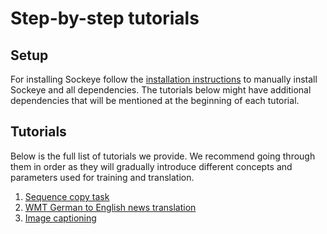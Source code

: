 # Step-by-step tutorials

## Setup

For installing Sockeye follow the [installation instructions](../README.md#installation)
to manually install Sockeye and all dependencies. The tutorials below might have additional dependencies that
will be mentioned at the beginning of each tutorial.

## Tutorials

Below is the full list of tutorials we provide. We recommend going through them in order as they will gradually
introduce different concepts and parameters used for training and translation.

1. [Sequence copy task](seqcopy)
1. [WMT German to English news translation](wmt)
1. [Image captioning](image_captioning)
